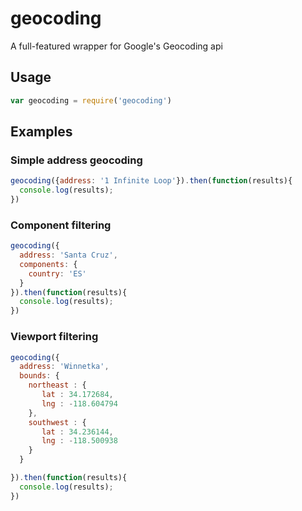 # geocoding
A full-featured wrapper for Google's Geocoding api

## Usage
```javascript
var geocoding = require('geocoding')
```

## Examples

### Simple address geocoding

```javascript
geocoding({address: '1 Infinite Loop'}).then(function(results){
  console.log(results);
})
```

### Component filtering

```javascript
geocoding({
  address: 'Santa Cruz',
  components: {
    country: 'ES'
  }
}).then(function(results){
  console.log(results);
})
```

### Viewport filtering

```javascript
geocoding({
  address: 'Winnetka',
  bounds: {
    northeast : {
       lat : 34.172684,
       lng : -118.604794
    },
    southwest : {
       lat : 34.236144,
       lng : -118.500938
    }
  }

}).then(function(results){
  console.log(results);
})
```
